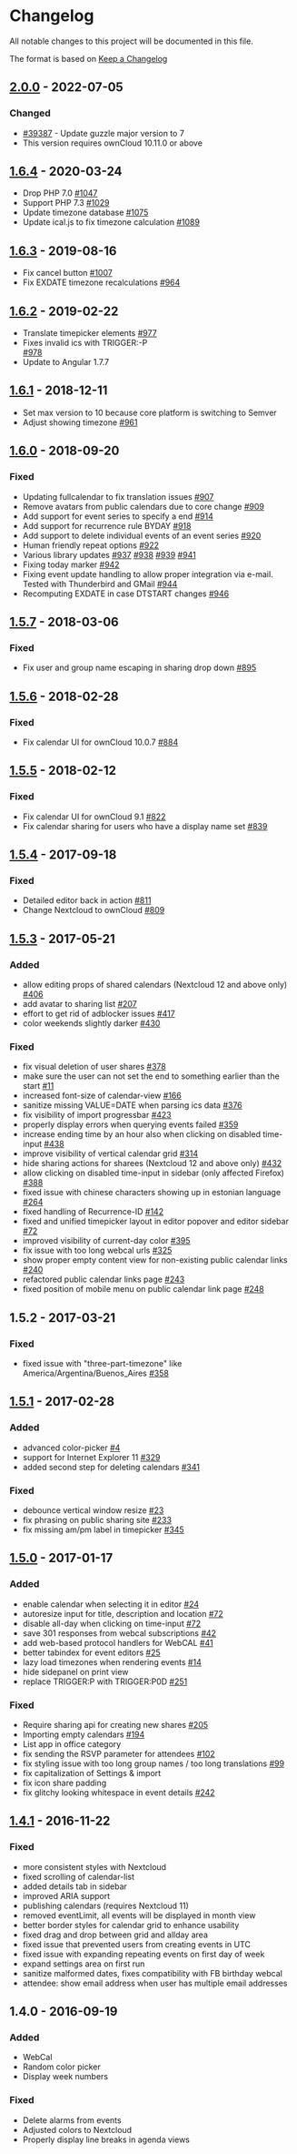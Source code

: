 # Changelog
All notable changes to this project will be documented in this file.

The format is based on [Keep a Changelog](http://keepachangelog.com/en/1.0.0/)

## [2.0.0] - 2022-07-05

### Changed

- [#39387](https://github.com/owncloud/core/issues/39387) - Update guzzle major version to 7
- This version requires ownCloud 10.11.0 or above

## [1.6.4] - 2020-03-24
- Drop PHP 7.0
  [#1047](https://github.com/owncloud/calendar/pull/1047)
- Support PHP 7.3
  [#1029](https://github.com/owncloud/calendar/pull/1029)
- Update timezone database
  [#1075](https://github.com/owncloud/calendar/pull/1075)  
- Update ical.js to fix timezone calculation
  [#1089](https://github.com/owncloud/calendar/pull/1089)

## [1.6.3] - 2019-08-16
- Fix cancel button
  [#1007](https://github.com/owncloud/calendar/issues/1007)
- Fix EXDATE timezone recalculations
  [#964](https://github.com/owncloud/calendar/pull/964)

## [1.6.2] - 2019-02-22

- Translate timepicker elements 
  [#977](https://github.com/owncloud/calendar/issues/977)
- Fixes invalid ics with TRIGGER:-P  
  [#978](https://github.com/owncloud/calendar/issues/978)
- Update to Angular 1.7.7  

## [1.6.1] - 2018-12-11

- Set max version to 10 because core platform is switching to Semver
- Adjust showing timezone
  [#961](https://github.com/owncloud/calendar/issues/961)

## [1.6.0] - 2018-09-20
### Fixed

- Updating fullcalendar to fix translation issues
  [#907](https://github.com/owncloud/calendar/pull/907)
- Remove avatars from public calendars due to core change
  [#909](https://github.com/owncloud/calendar/pull/909)
- Add support for event series to specify a end
  [#914](https://github.com/owncloud/calendar/pull/914)
- Add support for recurrence rule BYDAY
  [#918](https://github.com/owncloud/calendar/pull/918)
- Add support to delete individual events of an event series
  [#920](https://github.com/owncloud/calendar/pull/920)
- Human friendly repeat options
  [#922](https://github.com/owncloud/calendar/pull/922)
- Various library updates
  [#937](https://github.com/owncloud/calendar/pull/937)
  [#938](https://github.com/owncloud/calendar/pull/938)
  [#939](https://github.com/owncloud/calendar/pull/939)
  [#941](https://github.com/owncloud/calendar/pull/941)
- Fixing today marker
  [#942](https://github.com/owncloud/calendar/pull/942)
- Fixing event update handling to allow proper integration via e-mail. Tested with Thunderbird and GMail
  [#944](https://github.com/owncloud/calendar/pull/944)
- Recomputing EXDATE in case DTSTART changes
  [#946](https://github.com/owncloud/calendar/pull/946)

## [1.5.7] - 2018-03-06
### Fixed
- Fix user and group name escaping in sharing drop down
  [#895](https://github.com/owncloud/calendar/pull/895)

## [1.5.6] - 2018-02-28
### Fixed
- Fix calendar UI for ownCloud 10.0.7
  [#884](https://github.com/owncloud/calendar/pull/884)

## [1.5.5] - 2018-02-12
### Fixed
- Fix calendar UI for ownCloud 9.1
  [#822](https://github.com/owncloud/calendar/pull/822)
- Fix calendar sharing for users who have a display name set
  [#839](https://github.com/owncloud/calendar/pull/839)

## [1.5.4] - 2017-09-18
### Fixed
- Detailed editor back in action
  [#811](https://github.com/owncloud/calendar/pull/811)
- Change Nextcloud to ownCloud
  [#809](https://github.com/owncloud/calendar/pull/809)

## [1.5.3] - 2017-05-21
### Added
- allow editing props of shared calendars (Nextcloud 12 and above only)
  [#406](https://github.com/nextcloud/calendar/issues/406)
- add avatar to sharing list
  [#207](https://github.com/nextcloud/calendar/issues/207)
- effort to get rid of adblocker issues
  [#417](https://github.com/nextcloud/calendar/pull/417)
- color weekends slightly darker
  [#430](https://github.com/nextcloud/calendar/pull/430)


### Fixed
- fix visual deletion of user shares
  [#378](https://github.com/nextcloud/calendar/issues/378)
- make sure the user can not set the end to something earlier than the start
  [#11](https://github.com/nextcloud/calendar/issues/11)
- increased font-size of calendar-view
  [#166](https://github.com/nextcloud/calendar/issues/166)
- sanitize missing VALUE=DATE when parsing ics data
  [#376](https://github.com/nextcloud/calendar/issues/376)
- fix visibility of import progressbar
  [#423](https://github.com/nextcloud/calendar/issues/423)
- properly display errors when querying events failed
  [#359](https://github.com/nextcloud/calendar/issues/359)
- increase ending time by an hour also when clicking on disabled time-input
  [#438](https://github.com/nextcloud/calendar/issues/438)
- improve visibility of vertical calendar grid
  [#314](https://github.com/nextcloud/calendar/issues/314)
- hide sharing actions for sharees (Nextcloud 12 and above only)
  [#432](https://github.com/nextcloud/calendar/issues/432)
- allow clicking on disabled time-input in sidebar (only affected Firefox)
  [#388](https://github.com/nextcloud/calendar/issues/388)
- fixed issue with chinese characters showing up in estonian language
  [#264](https://github.com/nextcloud/calendar/issues/264)
- fixed handling of Recurrence-ID
  [#142](https://github.com/nextcloud/calendar/issues/142)
- fixed and unified timepicker layout in editor popover and editor sidebar
  [#72](https://github.com/nextcloud/calendar/issues/72)
- improved visibility of current-day color
  [#395](https://github.com/nextcloud/calendar/pull/395)
- fix issue with too long webcal urls
  [#325](https://github.com/nextcloud/calendar/issues/325)
- show proper empty content view for non-existing public calendar links
  [#240](https://github.com/nextcloud/calendar/issues/240)
- refactored public calendar links page
  [#243](https://github.com/nextcloud/calendar/issues/243)
- fixed position of mobile menu on public calendar link page
  [#248](https://github.com/nextcloud/calendar/issues/248)

## 1.5.2 - 2017-03-21
### Fixed
- fixed issue with "three-part-timezone" like America/Argentina/Buenos_Aires
  [#358](https://github.com/nextcloud/calendar/issues/358)

## [1.5.1] - 2017-02-28
### Added
- advanced color-picker
  [#4](https://github.com/nextcloud/calendar/issues/4)
- support for Internet Explorer 11
  [#329](https://github.com/nextcloud/calendar/pull/329)
- added second step for deleting calendars
  [#341](https://github.com/nextcloud/calendar/issues/341)

### Fixed
- debounce vertical window resize
  [#23](https://github.com/nextcloud/calendar/issues/23)
- fix phrasing on public sharing site
  [#233](https://github.com/nextcloud/calendar/issues/233)
- fix missing am/pm label in timepicker
  [#345](https://github.com/nextcloud/calendar/issues/345)

## [1.5.0] - 2017-01-17
### Added
- enable calendar when selecting it in editor
  [#24](https://github.com/nextcloud/calendar/issues/24)
- autoresize input for title, description and location
  [#72](https://github.com/nextcloud/calendar/issues/72)
- disable all-day when clicking on time-input
  [#72](https://github.com/nextcloud/calendar/issues/72)
- save 301 responses from webcal subscriptions
  [#42](https://github.com/nextcloud/calendar/issues/42)
- add web-based protocol handlers for WebCAL
  [#41](https://github.com/nextcloud/calendar/issues/41)
- better tabindex for event editors
  [#25](https://github.com/nextcloud/calendar/issues/25)
- lazy load timezones when rendering events
  [#14](https://github.com/nextcloud/calendar/issues/14)
- hide sidepanel on print view
- replace TRIGGER:P with TRIGGER:P0D
  [#251](https://github.com/nextcloud/calendar/issues/251)

### Fixed
- Require sharing api for creating new shares
  [#205](https://github.com/nextcloud/calendar/issues/205)
- Importing empty calendars
  [#194](https://github.com/nextcloud/calendar/issues/194)
- List app in office category
- fix sending the RSVP parameter for attendees
  [#102](https://github.com/nextcloud/calendar/issues/102)
- fix styling issue with too long group names / too long translations
  [#99](https://github.com/nextcloud/calendar/issues/99)
- fix capitalization of Settings & import
- fix icon share padding
- fix glitchy looking whitespace in event details
  [#242](https://github.com/nextcloud/calendar/issues/242)

## [1.4.1] - 2016-11-22
### Fixed
- more consistent styles with Nextcloud
- fixed scrolling of calendar-list
- added details tab in sidebar
- improved ARIA support
- publishing calendars (requires Nextcloud 11)
- removed eventLimit, all events will be displayed in month view
- better border styles for calendar grid to enhance usability
- fixed drag and drop between grid and allday area
- fixed issue that prevented users from creating events in UTC
- fixed issue with expanding repeating events on first day of week
- expand settings area on first run
- sanitize malformed dates, fixes compatibility with FB birthday webcal
- attendee: show email address when user has multiple email addresses

## 1.4.0 - 2016-09-19
### Added
- WebCal
- Random color picker
- Display week numbers

### Fixed
- Delete alarms from events
- Adjusted colors to Nextcloud
- Properly display line breaks in agenda views

[Unreleased]: https://github.com/owncloud/calendar/compare/v2.0.0...master
[2.0.0]: https://github.com/owncloud/calendar/compare/v1.6.4...v2.0.0
[1.6.4]: https://github.com/owncloud/calendar/compare/v1.6.3...v1.6.4
[1.6.3]: https://github.com/owncloud/calendar/compare/v1.6.2...v1.6.3
[1.6.2]: https://github.com/owncloud/calendar/compare/v1.6.1...v1.6.2
[1.6.1]: https://github.com/owncloud/calendar/compare/v1.6.0...v1.6.1
[1.6.0]: https://github.com/owncloud/calendar/compare/v1.5.7...v1.6.0
[1.5.7]: https://github.com/owncloud/calendar/compare/v1.5.6...v1.5.7
[1.5.6]: https://github.com/owncloud/calendar/compare/v1.5.5...v1.5.6
[1.5.5]: https://github.com/owncloud/calendar/compare/v1.5.4...v1.5.5
[1.5.4]: https://github.com/owncloud/calendar/compare/v1.5.3...v1.5.4
[1.5.3]: https://github.com/owncloud/calendar/compare/v1.5.2...v1.5.3
[1.5.2]: https://github.com/owncloud/calendar/compare/v1.5.1...v1.5.2
[1.5.1]: https://github.com/owncloud/calendar/compare/v1.5.0...v1.5.1
[1.5.0]: https://github.com/owncloud/calendar/compare/v1.4.1...v1.5.0
[1.4.1]: https://github.com/owncloud/calendar/compare/v1.4.0...v1.4.1

